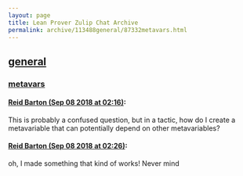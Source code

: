 ```yaml
---
layout: page
title: Lean Prover Zulip Chat Archive 
permalink: archive/113488general/87332metavars.html
---
```


## [general](index.html)
### [metavars](87332metavars.html)

#### [Reid Barton (Sep 08 2018 at 02:16)](https://leanprover.zulipchat.com/#narrow/stream/113488-general/topic/metavars/near/133545829):
This is probably a confused question, but in a tactic, how do I create a metavariable that can potentially depend on other metavariables?

#### [Reid Barton (Sep 08 2018 at 02:26)](https://leanprover.zulipchat.com/#narrow/stream/113488-general/topic/metavars/near/133546218):
oh, I made something that kind of works! Never mind

